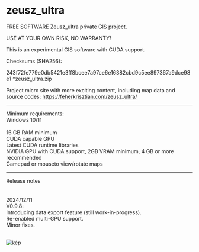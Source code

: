 # zeusz_ultra
FREE SOFTWARE
Zeusz_ultra private GIS project.

USE AT YOUR OWN RISK, NO WARRANTY!

This is an experimental GIS software with CUDA support.

Checksums (SHA256):

243f72fe779e0db5421e3ff8bcee7a97ce6e16382cbd9c5ee897367a9dce98e1 *zeusz_ultra.zip

Project micro site with more exciting content, including map data and source codes: https://feherkrisztian.com/zeusz_ultra/
 
--------------------------------

Minimum requirements:
<br>
Windows 10/11<br>
<br>
16 GB RAM minimum<br>
CUDA capable GPU<br>
Latest CUDA runtime libraries<br>
NVIDIA GPU with CUDA support, 2GB VRAM minimum, 4 GB or more recommended<br>
Gamepad or mouseto view/rotate maps<br>

-----------------------------
Release notes<BR>
<BR>
<BR>
2024/12/11<BR>
V0.9.8:<BR>
Introducing data export feature (still work-in-progress).<BR>
Re-enabled multi-GPU support.<BR>
Minor fixes.<BR>
<BR>

![kép](https://github.com/user-attachments/assets/7482de12-e471-483b-95a1-cb208ab661f1)
